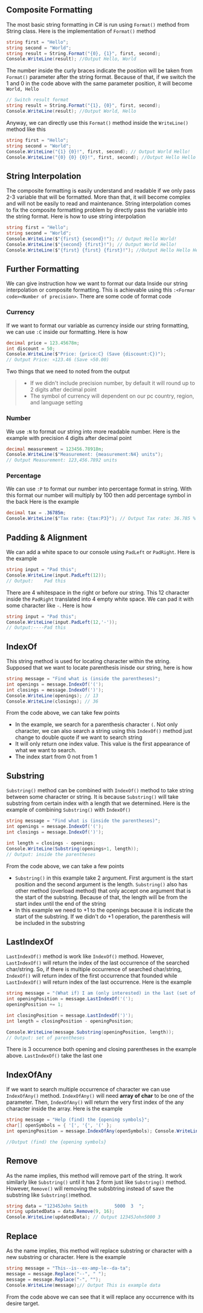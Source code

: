 ## Composite Formatting
The most basic string formatting in C# is run using `Format()` method from String class. Here is the implementation of `Format()` method
```C#
string first = "Hello";
string second = "World"; 
string result = String.Format("{0}, {1}", first, second);
Console.WriteLine(result); //Output Hello, World
```
The number inside the curly braces indicate the position will be taken from `Format()` parameter after the string format. Because of that, if we switch the 1 and 0 in the code above with the same parameter position, it will become `World, Hello`
```C#
// Switch result format
string result = String.Format("{1}, {0}", first, second);
Console.WriteLine(result); //Output World, Hello
```
Anyway, we can directly use this `Format()` method inside the `WriteLine()` method like this
```C#
string first = "Hello";
string second = "World";
Console.WriteLine("{1} {0}!", first, second); // Output World Hello!
Console.WriteLine("{0} {0} {0}!", first, second); //Output Hello Hello Hello!
```
## String Interpolation
The composite formatting is easily understand and readable if we only pass 2-3 variable that will be formatted. More than that, it will become complex and will not be easily to read and maintenance. String interpolation comes to fix the composite formatting problem by directly pass the variable into the string format. Here is how to use string interpolation
```C#
string first = "Hello";
string second = "World";
Console.WriteLine($"{first} {second}!"); // Output Hello World!
Console.WriteLine($"{second} {first}!"); // Output World Hello!
Console.WriteLine($"{first} {first} {first}!"); //Output Hello Hello Hello!
```
## Further Formatting
We can give instruction how we want to format our data Inside our string interpolation or composite formatting. This is achievable using this `:<Formar code><Number of precision>`. There are some code of format code 
### Currency
If we want to format our variable as currency inside our string formatting, we can use `:C` inside our formatting. Here is how
```C#
decimal price = 123.45678m;
int discount = 50;
Console.WriteLine($"Price: {price:C} (Save {discount:C})");
// Output Price: ¤123.46 (Save ¤50.00)
```
Two things that we need to noted from the output
> -  If we didn't include precision number, by default it will round up to 2 digits after decimal point
> - The symbol of currency will dependent on our pc country, region, and language setting
### Number
We use `:N` to format our string into more readable number. Here is the example with precision 4 digits after decimal point
```C#
decimal measurement = 123456.78918m; 
Console.WriteLine($"Measurement: {measurement:N4} units");
// Output Measurement: 123,456.7892 units
```
### Percentage
We can use `:P` to format our number into percentage format in string. With this format our number will multiply by 100 then add percentage symbol in the back Here is the example 
```C#
decimal tax = .36785m;
Console.WriteLine($"Tax rate: {tax:P3}"); // Output Tax rate: 36.785 %
```
## Padding & Alignment
We can add a white space to our console using `PadLeft` or `PadRight`. Here is the example
```C#
string input = "Pad this";
Console.WriteLine(input.PadLeft(12));
// Output:    Pad this
```
There are 4 whitespace in the right or before our string. This 12 character inside the `PadRight` translated into 4 empty white space. We can pad it with some character like `-`. Here is how
```C#
string input = "Pad this";
Console.WriteLine(input.PadLeft(12,'-'));
// Output:----Pad this
```
## IndexOf
This string method is used for locating character within the string. Supposed that we want to locate parenthesis inisde our string, here is how
```C#
string message = "Find what is (inside the parentheses)";
int openings = message.IndexOf('(');
int closings = message.IndexOf(')');
Console.WriteLine(openings); // 13
Console.WriteLine(closings); // 36
```
From the code above, we can take few points
- In the example, we search for a parenthesis character `(`. Not only character, we can also search a string using this `IndexOf()` method just change to double quote if we want to search string
- It will only return one index value. This value is the first appearance of what we want to search.
- The index start from 0 not from 1
## Substring
`Substring()` method can be combined with `IndexOf()` method to take string between some character or string. It is because `Substring()` will take substring from certain index with a length that we determined. Here is the example of combining `Substring()` with `IndexOf()`
```C#
string message = "Find what is (inside the parentheses)";
int openings = message.IndexOf('(');
int closings = message.IndexOf(')');

int length = closings - openings;
Console.WriteLine(Substring(openings+1, length)); 
// Output: inside the parentheses
```
From the code above, we can take a few points
- `Substring()` in this example take 2 argument. First argument is the start position and the second argument is the length. `Substring()` also has other method (overload method) that only accept one argument that is the start of the substring. Because of that, the length will be from the start index until the end of the string
- In this example we need to +1 to the openings because it is indicate the start of the substring. If we didn't do +1 operation, the parenthesis will be included in the substring
## LastIndexOf
`LastIndexOf()` method is work like `IndexOf()` method. However, `LastIndexOf()` will return the index of the last occurrence of the searched char/string. So, if there is multiple occurrence of searched char/string, `IndexOf()` will return index of the first occurrence that founded while `LastIndexOf()` will return index of the last occurrence. Here is the example
```C#
string message = "(What if) I am (only interested) in the last (set of parentheses)?";
int openingPosition = message.LastIndexOf('('); 
openingPosition += 1; 

int closingPosition = message.LastIndexOf(')'); 
int length = closingPosition - openingPosition; 

Console.WriteLine(message.Substring(openingPosition, length));
// Output: set of parentheses
```
There is 3 occurrence both opening and closing parentheses in the example above. `LastIndexOf()` take the last one
## IndexOfAny
If we want to search multiple occurrence of character we can use `IndexOfAny()` method. `IndexOfAny()` will need **array of char** to be one of the parameter. Then, `IndexOfAny()` will return the very first index of the any character inside the array. Here is the example
```C#
string message = "Help (find) the {opening symbols}";
char[] openSymbols = { '[', '{', '(' };
int openingPosition = message.IndexOfAny(openSymbols); Console.WriteLine($"Found WITHOUT using startPosition: {message.Substring(openingPosition)}");

//Output (find) the {opening symbols}
```
## Remove
As the name implies, this method will remove part of the string. It work similarly like `Substring()` until it has 2 form just like `Substring()` method. However, `Remove()` will removing the subsbtring instead of save the substring like `Substring()`method.
```C#
string data = "12345John Smith          5000  3  ";
string updatedData = data.Remove(9, 16);
Console.WriteLine(updatedData); // Output 12345John5000 3
```
## Replace
As the name implies, this method will replace substring or character with a new substring or character. Here is the example
```C#
string message = "This--is--ex-amp-le--da-ta"; 
message = message.Replace("--", " "); 
message = message.Replace("-", ""); 
Console.WriteLine(message);// Output This is example data
```
From the code above we can see that it will replace any occurrence with its desire target.